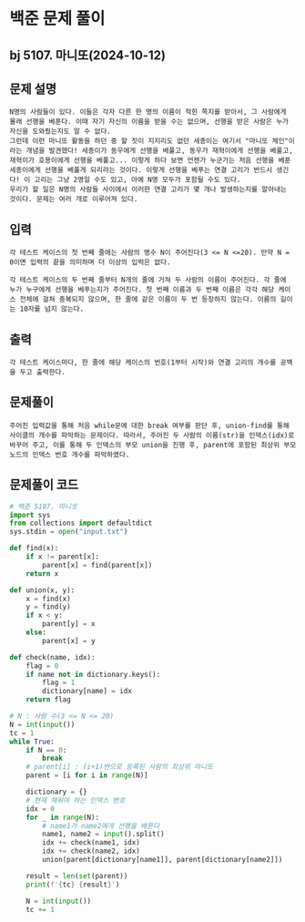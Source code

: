 # 백준 문제 풀이
## bj 5107. 마니또(2024-10-12)

## 문제 설명
    N명의 사람들이 있다. 이들은 각자 다른 한 명의 이름이 적힌 쪽지를 받아서, 그 사람에게 몰래 선행을 베푼다. 이때 자기 자신의 이름을 받을 수는 없으며, 선행을 받은 사람은 누가 자신을 도와줬는지도 알 수 없다.
    그런데 이런 마니또 활동을 하던 중 할 짓이 지지리도 없던 세종이는 여기서 "마니또 체인"이라는 개념을 발견했다! 세종이가 동우에게 선행을 베풀고, 동우가 재혁이에게 선행을 베풀고, 재혁이가 호용이에게 선행을 베풀고... 이렇게 하다 보면 언젠가 누군가는 처음 선행을 베푼 세종이에게 선행을 베풀게 되리라는 것이다. 이렇게 선행을 베푸는 연결 고리가 반드시 생긴다! 이 고리는 그냥 2명일 수도 있고, 아예 N명 모두가 포함될 수도 있다.
    우리가 할 일은 N명의 사람들 사이에서 이러한 연결 고리가 몇 개나 발생하는지를 알아내는 것이다. 문제는 여러 개로 이루어져 있다.


## 입력
    각 테스트 케이스의 첫 번째 줄에는 사람의 명수 N이 주어진다(3 <= N <=20). 만약 N = 0이면 입력의 끝을 의미하며 더 이상의 입력은 없다.

    각 테스트 케이스의 두 번째 줄부터 N개의 줄에 거쳐 두 사람의 이름이 주어진다. 각 줄에 누가 누구에게 선행을 베푸는지가 주어진다. 첫 번째 이름과 두 번째 이름은 각각 해당 케이스 전체에 걸쳐 중복되지 않으며, 한 줄에 같은 이름이 두 번 등장하지 않는다. 이름의 길이는 10자를 넘지 않는다.

## 출력
    각 테스트 케이스마다, 한 줄에 해당 케이스의 번호(1부터 시작)와 연결 고리의 개수를 공백을 두고 출력한다.

## 문제풀이
    주어진 입력값을 통해 처음 while문에 대한 break 여부를 판단 후, union-find를 통해 사이클의 개수를 파악하는 문제이다. 따라서, 주어진 두 사람의 이름(str)을 인덱스(idx)로 바꾸어 주고, 이를 통해 두 인덱스의 부모 union을 진행 후, parent에 포함된 최상위 부모 노드의 인덱스 번호 개수를 파악하였다.
    
## 문제풀이 코드
```python
# 백준 5107. 마니또
import sys
from collections import defaultdict
sys.stdin = open("input.txt")

def find(x):
    if x != parent[x]:
        parent[x] = find(parent[x])
    return x

def union(x, y):
    x = find(x)
    y = find(y)
    if x < y:
        parent[y] = x
    else:
        parent[x] = y

def check(name, idx):
    flag = 0
    if name not in dictionary.keys():
        flag = 1
        dictionary[name] = idx
    return flag

# N : 사람 수(3 <= N <= 20)
N = int(input())
tc = 1
while True:
    if N == 0:
        break
    # parent[i] : (i+1)번으로 등록된 사람의 최상위 마니또
    parent = [i for i in range(N)]

    dictionary = {}
    # 현재 채워야 하는 인덱스 번호
    idx = 0
    for _ in range(N):
        # name1가 name2에게 선행을 배푼다
        name1, name2 = input().split()
        idx += check(name1, idx)
        idx += check(name2, idx)
        union(parent[dictionary[name1]], parent[dictionary[name2]])

    result = len(set(parent))
    print(f'{tc} {result}')

    N = int(input())
    tc += 1
```